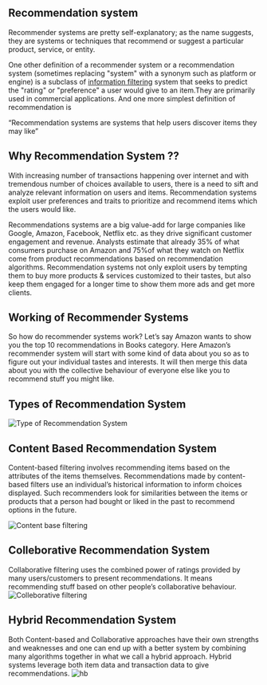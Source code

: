 ## Recommendation system
Recommender systems are pretty self-explanatory; as the name suggests, they are systems or techniques that recommend or suggest a particular product, service, or entity.

One other definition of a recommender system or a recommendation system (sometimes replacing "system" with a synonym such as platform or engine) is a subclass of [information filtering](https://en.wikipedia.org/wiki/Information_filtering_system) system that seeks to predict the "rating" or "preference" a user would give to an item.They are primarily used in commercial applications.
And one more simplest definition of recommendation is 

“Recommendation systems are systems that help users discover items they may like”


## Why Recommendation System ??
With increasing number of transactions happening over internet and with tremendous number of choices available to users, there is a need to sift and analyze relevant information on users and items. Recommendation systems exploit user preferences and traits to prioritize and recommend items which the users would like.

Recommendations systems are a big value-add for large companies like Google, Amazon, Facebook, Netflix etc. as they drive significant customer engagement and revenue. Analysts estimate that already 35% of what consumers purchase on Amazon and 75%of what they watch on Netflix come from product recommendations based on recommendation algorithms. Recommendation systems not only exploit users by tempting them to buy more products & services customized to their tastes, but also keep them engaged for a longer time to show them more ads and get more clients.
## Working of Recommender Systems
So how do recommender systems work? Let’s say Amazon wants to show you the top 10 recommendations in Books category. Here Amazon’s recommender system will start with some kind of data about you so as to figure out your individual tastes and interests. It will then merge this data about you with the collective behaviour of everyone else like you to recommend stuff you might like.
## Types of Recommendation System
 
 ![Type of Recommendation System](https://user-images.githubusercontent.com/19235560/61583026-e8eb1f80-ab4f-11e9-9f3b-0c827141a14f.png)

## Content Based Recommendation System
Content-based filtering involves recommending items based on the attributes of the items themselves. Recommendations made by content-based filters use an individual’s historical information to inform choices displayed. Such recommenders look for similarities between the items or products that a person had bought or liked in the past to recommend options in the future.

![Content base filtering](https://user-images.githubusercontent.com/19235560/61583152-c5c16f80-ab51-11e9-94e8-aec4b09f2fc1.png)
## Colleborative Recommendation System

Collaborative filtering uses the combined power of ratings provided by many users/customers to present recommendations. It means recommending stuff based on other people’s collaborative behaviour.
![Colleborative filtering](https://user-images.githubusercontent.com/19235560/61583125-64010580-ab51-11e9-848d-b44f1331837c.png)
## Hybrid Recommendation System
Both Content-based and Collaborative approaches have their own strengths and weaknesses and one can end up with a better system by combining many algorithms together in what we call a hybrid approach. Hybrid systems leverage both item data and transaction data to give recommendations.
![hb](https://user-images.githubusercontent.com/19235560/61583280-8a27a500-ab53-11e9-9d20-eab8c80ef5f0.png)
